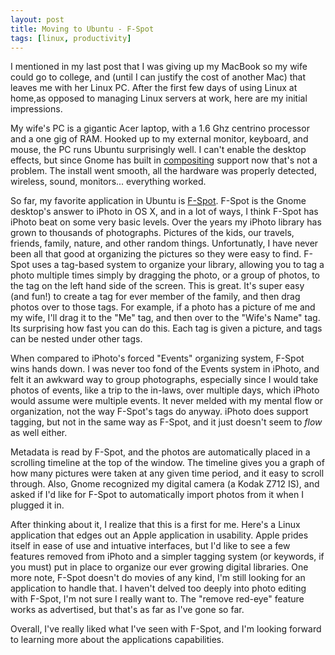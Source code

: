 ```yaml
--- 
layout: post
title: Moving to Ubuntu - F-Spot
tags: [linux, productivity] 
---
```


I mentioned in my last post that I was giving up my MacBook so my wife could go to college, and (until I can justify the cost of another Mac) that leaves me with her Linux PC. After the first few days of using Linux at home,as opposed to managing Linux servers at work, here are my initial impressions.
  
My wife's PC is a gigantic Acer laptop, with a 1.6 Ghz centrino processor and a one gig of RAM. Hooked up to my external monitor, keyboard, and mouse, the PC runs Ubuntu surprisingly well. I can't enable the desktop effects, but since Gnome has built in [compositing][1] support now that's not a problem. The install went smooth, all the hardware was properly detected, wireless, sound, monitors... everything worked.

So far, my favorite application in Ubuntu is [F-Spot][2]. F-Spot is the Gnome desktop's answer to iPhoto in OS X, and in a lot of ways, I think F-Spot has iPhoto beat on some very basic levels. Over the years my iPhoto library has grown to thousands of photographs. Pictures of the kids, our travels, friends, family, nature, and other random things. Unfortunatly, I have never been all that good at organizing the pictures so they were easy to find. F-Spot uses a tag-based system to organize your library, allowing you to tag a photo multiple times simply by dragging the photo, or a group of photos, to the tag on the left hand side of the screen. This is great. It's super easy (and fun!) to create a tag for ever member of the family, and then drag photos over to those tags.  For example, if a photo has a picture of me and my wife, I'll drag it to the "Me" tag, and then over to the "Wife's Name" tag. Its surprising how fast you can do this. Each tag is given a picture, and tags can be nested under other tags.

When compared to iPhoto's forced "Events" organizing system, F-Spot wins hands down. I was never too fond of the Events system in iPhoto, and felt it an awkward way to group photographs, especially since I would take photos of events, like a trip to the in-laws, over multiple days, which iPhoto would assume were multiple events. It never melded with my mental flow or organization, not the way F-Spot's tags do anyway. iPhoto does support tagging, but not in the same way as F-Spot, and it just doesn't seem to _flow_ as well either.

Metadata is read by F-Spot, and the photos are automatically placed in a scrolling timeline at the top of the window. The timeline gives you a graph of how many pictures were taken at any given time period, and it easy to scroll through. Also, Gnome recognized my digital camera (a Kodak Z712 IS), and asked if I'd like for F-Spot to automatically import photos from it when I plugged it in.

After thinking about it, I realize that this is a first for me. Here's a Linux application that edges out an Apple application in usability. Apple prides itself in ease of use and intuative interfaces, but I'd like to see a few features removed from iPhoto and a simpler tagging system (or keywords, if you must) put in place to organize our ever growing digital libraries. One more note, F-Spot doesn't do movies of any kind, I'm still looking for an application to handle that. I haven't delved too deeply into photo editing with F-Spot, I'm not sure I really want to. The "remove red-eye" feature works as advertised, but that's as far as I've gone so far.
  
Overall, I've really liked what I've seen with F-Spot, and I'm looking forward to learning more about the applications capabilities.  

[1]: http://library.gnome.org/misc/release-notes/2.22/#sect:metacity
[2]: http://f-spot.org/Main_Page
